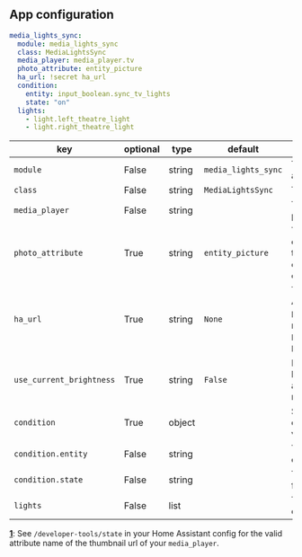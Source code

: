## App configuration

```yaml
media_lights_sync:
  module: media_lights_sync
  class: MediaLightsSync
  media_player: media_player.tv
  photo_attribute: entity_picture
  ha_url: !secret ha_url
  condition:
    entity: input_boolean.sync_tv_lights
    state: "on"
  lights:
    - light.left_theatre_light
    - light.right_theatre_light
```

| key                      | optional | type   | default             | description                                                                                                                                                                                     |
| ------------------------ | -------- | ------ | ------------------- | ----------------------------------------------------------------------------------------------------------------------------------------------------------------------------------------------- |
| `module`                 | False    | string | `media_lights_sync` | The module name of the app.                                                                                                                                                                     |
| `class`                  | False    | string | `MediaLightsSync`   | The name of the Class.                                                                                                                                                                          |
| `media_player`           | False    | string |                     | The entity_id of the media player to sync from.                                                                                                                                                 |
| `photo_attribute`        | True     | string | `entity_picture`    | The state attribute containing the url to the thumbnail. Examples: `entity_picture`, `entity_picture_local`.                                                                                    |
| `ha_url`                 | True     | string | `None`              | The URL to your Home Assistant. Only useful if `photo_attribute` is a relative URL<sup id="ha-url">[1](#ha-url-note)</sup>. Examples: `https://my-ha.duckdns.org`, `http://192.168.1.123:8123`. |
| `use_current_brightness` | True     | string | `False`             | Do not change lights brightness. If `False`, it will always sets all lights to maximum brightness.                                                                                              |
| `condition`              | True     | object |                     | Sync lights only if the state of the condition entity is valid.                                                                                                                                 |
| `condition.entity`       | False    | string |                     | The entity_id of the condition.                                                                                                                                                                 |
| `condition.state`        | False    | string |                     | The state to match in order for the lights to sync.                                                                                                                                             |
| `lights`                 | False    | list   |                     | The list of all the lights entity_id to sync to.                                                                                                                                                |

<b id="ha-url-note">[1](#ha-url)</b>: See `/developer-tools/state` in your Home Assistant config for the valid attribute name of the thumbnail url of your `media_player`.
